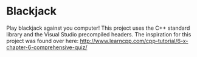 # Blackjack
Play blackjack against you computer! This project uses the C++ standard library and the Visual Studio precompiled headers. The inspiration for this project was found over here: http://www.learncpp.com/cpp-tutorial/6-x-chapter-6-comprehensive-quiz/
